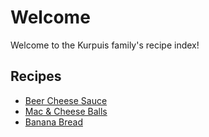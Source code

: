 # Welcome

Welcome to the Kurpuis family's recipe index!

## Recipes

- [Beer Cheese Sauce](recipes/beer-cheese-sauce.md)
- [Mac & Cheese Balls](recipes/mac-and-cheese-balls.md)
- [Banana Bread](recipes/banana-bread.md)
